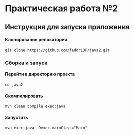 # Практическая работа №2
## Инструкция для запуска приложения

#### Клонирование репозитория
```shell
git clone https://github.com/fedor13F/java2.git
```



### Сборка и запуск

#### Перейти в директорию проекта
```shell
cd java2
```

#### Скомпилировать

```shell
mvn clean compile exec:java
```

#### Запустить

```shell
mvn exec:java -Dexec.mainClass="Main"
```
